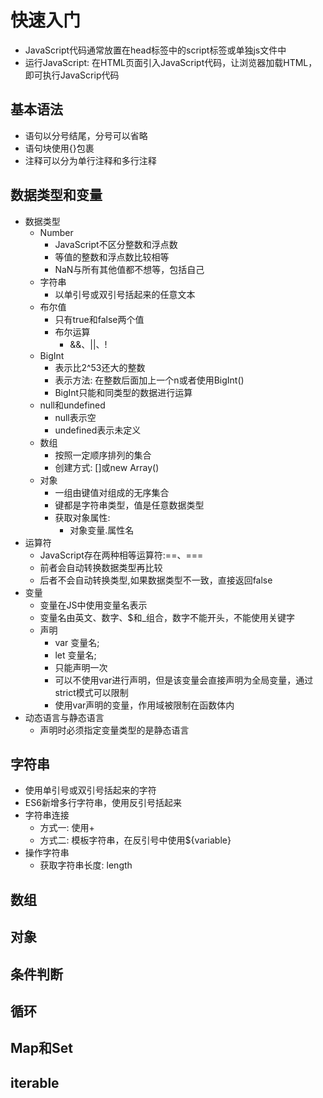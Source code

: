 # 快速入门
- JavaScript代码通常放置在head标签中的script标签或单独js文件中 
- 运行JavaScript: 在HTML页面引入JavaScript代码，让浏览器加载HTML，即可执行JavaScrip代码

## 基本语法
- 语句以分号结尾，分号可以省略
- 语句块使用{}包裹
- 注释可以分为单行注释和多行注释

## 数据类型和变量
- 数据类型
    - Number
        - JavaScript不区分整数和浮点数
        - 等值的整数和浮点数比较相等
        - NaN与所有其他值都不想等，包括自己
    - 字符串
        - 以单引号或双引号括起来的任意文本
    - 布尔值
        - 只有true和false两个值
        - 布尔运算
            - &&、||、!
    - BigInt
        - 表示比2^53还大的整数
        - 表示方法: 在整数后面加上一个n或者使用BigInt()
        - BigInt只能和同类型的数据进行运算
    - null和undefined
        - null表示空
        - undefined表示未定义
    - 数组
        - 按照一定顺序排列的集合
        - 创建方式: []或new Array()
    - 对象
        - 一组由键值对组成的无序集合
        - 键都是字符串类型，值是任意数据类型
        - 获取对象属性:
            - 对象变量.属性名
- 运算符
    - JavaScript存在两种相等运算符:==、===
    - 前者会自动转换数据类型再比较
    - 后者不会自动转换类型,如果数据类型不一致，直接返回false
- 变量
    - 变量在JS中使用变量名表示
    - 变量名由英文、数字、$和_组合，数字不能开头，不能使用关键字
    - 声明
        - var 变量名;
        - let 变量名;
        - 只能声明一次
        - 可以不使用var进行声明，但是该变量会直接声明为全局变量，通过strict模式可以限制
        - 使用var声明的变量，作用域被限制在函数体内
- 动态语言与静态语言
    - 声明时必须指定变量类型的是静态语言

## 字符串
- 使用单引号或双引号括起来的字符
- ES6新增多行字符串，使用反引号括起来
- 字符串连接
    - 方式一: 使用+
    - 方式二: 模板字符串，在反引号中使用${variable}
- 操作字符串
    - 获取字符串长度: length
## 数组

## 对象

## 条件判断

## 循环

## Map和Set

## iterable